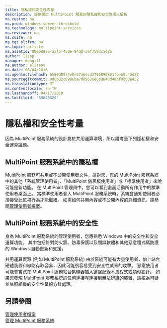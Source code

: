 ```yaml
---
title: 隱私權和安全性考量
description: 提供關於 MultiPoint 服務的隱私權和安全性深入解析
ms.custom: na
ms.prod: windows-server-threshold
ms.technology: multipoint-services
ms.reviewer: na
ms.suite: na
ms.tgt_pltfrm: na
ms.topic: article
ms.assetid: 00eb89e5-aaf5-450e-94d8-3ef759dc5e26
author: lizap
manager: dongill
ms.author: elizapo
ms.date: 08/04/2016
ms.openlocfilehash: 6580d0974e0e27a6ecd2706890801fbeb9c45d27
ms.sourcegitcommit: 0d0b32c8986ba7db9536e0b8648d4ddf9b03e452
ms.translationtype: MT
ms.contentlocale: zh-TW
ms.lasthandoff: 04/17/2019
ms.locfileid: "59848529"
---
```

# <a name="privacy-and-security-considerations"></a>隱私權和安全性考量
因為 MultiPoint 服務系統的設計屬於共用運算環境，所以請考量下列隱私權和安全運算議題。  
  
## <a name="privacy-in-a-multipoint-services-system"></a>MultiPoint 服務系統中的隱私權  
MultiPoint 服務可共用或不公開使用者文件，這對您、您的 MultiPoint 服務系統中的其他「系統管理使用者」、「MultiPoint 儀表板使用者」或「標準使用者」來說可能是新功能。 在 MultiPoint 管理員中，您可以看到畫面活動所有作用中的標準使用者桌面上。 當標準使用者登入 MultiPoint 服務系統時，系統會通知使用者必須接受此監視行為才能繼續。 如需如何共用內容或不公開內容的詳細資訊，請參閱[管理使用者檔案](Manage-User-Files.md)。  
  
## <a name="security-in-a-multipoint-services-system"></a>MultiPoint 服務系統中的安全性  
身為 MultiPoint 服務系統的管理使用者，您應熟悉 Windows 中的安全性和安全運算功能。 其中包括針對防火牆、防毒保護以及間諜軟體和其他惡意程式碼防護的 Windows 自動更新和支援。   
  
共用運算資源 (例如 MultiPoint 服務系統) 由於系統可能有大量使用者，加上站台硬體裝置和線路存取容易，因此可能很容易受到安全性威脅的攻擊。 惡意使用者可能會嘗試在 MultiPoint 服務站台集線器插入鍵盤記錄木馬程式或類似設計。 如果您發現 MultiPoint 服務系統的任何連接埠連接到無法辨識的裝置，請視為可疑並依照組織的安全性呈報方針處理。  
  
## <a name="see-also"></a>另請參閱  
[管理使用者檔案](Manage-User-Files.md)  
[管理 MultiPoint 服務系統](Managing-Your-MultiPoint-Services-System.md)